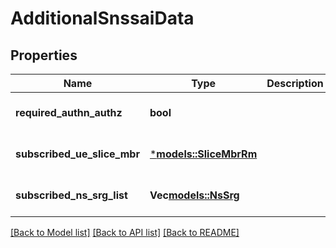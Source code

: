 # AdditionalSnssaiData

## Properties
Name | Type | Description | Notes
------------ | ------------- | ------------- | -------------
**required_authn_authz** | **bool** |  | [optional] [default to None]
**subscribed_ue_slice_mbr** | [***models::SliceMbrRm**](SliceMbrRm.md) |  | [optional] [default to None]
**subscribed_ns_srg_list** | **Vec<models::NsSrg>** |  | [optional] [default to None]

[[Back to Model list]](../README.md#documentation-for-models) [[Back to API list]](../README.md#documentation-for-api-endpoints) [[Back to README]](../README.md)


